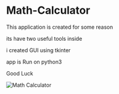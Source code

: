 # Math-Calculator
This application is created for some reason

its have two useful tools inside

i created GUI using tkinter

app is Run on python3

Good Luck

![Math Calculator](https://github.com/user-attachments/assets/029c9c63-38be-4341-8fe9-5139b7d5c345)
